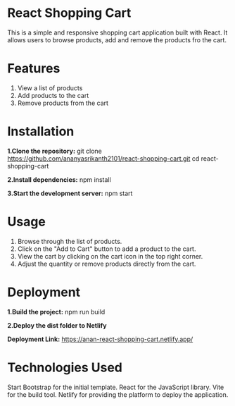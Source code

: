 # React Shopping Cart
This is a simple and responsive shopping cart application built with React. It allows users to browse products, add and remove the products fro the cart.

# Features
1. View a list of products
2. Add products to the cart
3. Remove products from the cart

# Installation
**1.Clone the repository:**
  git clone https://github.com/ananyasrikanth2101/react-shopping-cart.git
  cd react-shopping-cart

**2.Install dependencies:**
  npm install

**3.Start the development server:**
  npm start

# Usage
1. Browse through the list of products.
2. Click on the "Add to Cart" button to add a product to the cart.
3. View the cart by clicking on the cart icon in the top right corner.
4. Adjust the quantity or remove products directly from the cart.

# Deployment 
**1.Build the project:**
npm run build

**2.Deploy the dist folder to Netlify**

**Deployment Link:** https://anan-react-shopping-cart.netlify.app/

# Technologies Used
Start Bootstrap for the initial template.
React for the JavaScript library.
Vite for the build tool.
Netlify for providing the platform to deploy the application.



